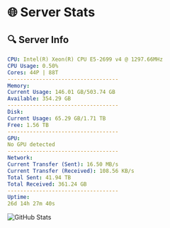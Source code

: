 # 🌐 Server Stats
## 🔍 Server Info
```yaml
CPU: Intel(R) Xeon(R) CPU E5-2699 v4 @ 1297.66MHz
CPU Usage: 0.50%
Cores: 44P | 88T
-----------------------------------
Memory:
Current Usage: 146.01 GB/503.74 GB
Available: 354.29 GB
-----------------------------------
Disk:
Current Usage: 65.29 GB/1.71 TB
Free: 1.56 TB
-----------------------------------
GPU:
No GPU detected
-----------------------------------
Network:
Current Transfer (Sent): 16.50 MB/s
Current Transfer (Received): 108.56 KB/s
Total Sent: 41.94 TB
Total Received: 361.24 GB
-----------------------------------
Uptime:
26d 14h 27m 40s
```
![GitHub Stats](https://img.shields.io/badge/Updated-2025-04-03_11:50:29-blue)